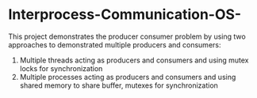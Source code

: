 # Interprocess-Communication-OS-

This project demonstrates the producer consumer problem by using two approaches to demonstrated multiple producers and consumers:

1. Multiple threads acting as producers and consumers and using mutex locks for synchronization 
2. Multiple processes acting as producers and consumers and using shared memory to share buffer, mutexes for synchronization
